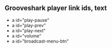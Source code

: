 ## Grooveshark player link ids, text

* a id="play-pause" <Play>
* a id="play-prev" <Previous Song>
* a id="play-next" <Next Song>
* a id="volume" <Sound Volume. Click to Mute.>
* a id="broadcast-menu-btn" <Start Broadcasting>
